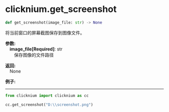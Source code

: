 
# clicknium.get_screenshot
```python
def get_screenshot(image_file: str) -> None
```

将当前窗口的屏幕截图保存到图像文件。

**参数:**  
    &emsp;**image_file[Required]**: str   
        &emsp;&emsp;保存图像的文件路径

**返回:**  
    &emsp;None

**例子:**
***
```python
from clicknium import clicknium as cc

cc.get_screenshot("D:\\screenshot.png")

```